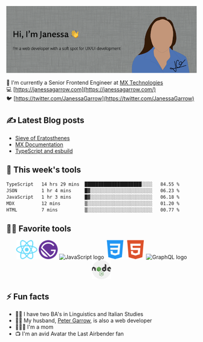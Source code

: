 ![Hi, I'm Janessa! I'm a web developer with a soft spot for UX/UI development](./images/github-readme-banner.png)

🚀 I'm currently a Senior Frontend Engineer at [MX Technologies](https://www.mx.com/)<br/>
💻 [https://janessagarrow.com](https://janessagarrow.com/)<br/>
🐦 [https://twitter.com/JanessaGarrow](https://twitter.com/JanessaGarrow)

## ✍️ Latest Blog posts 
<!-- BLOG-POST-LIST:START -->
- [Sieve of Eratosthenes](https://janessagarrow.com/blog/sieve-of-eratosthenes/)
- [MX Documentation](https://janessagarrow.com/portfolio/mx-docs/)
- [TypeScript and esbuild](https://janessagarrow.com/blog/typescript-and-esbuild/)
<!-- BLOG-POST-LIST:END -->

## 🔨 This week's tools
<!--START_SECTION:waka-->

```txt
TypeScript   14 hrs 29 mins  █████████████████████░░░░   84.55 %
JSON         1 hr 4 mins     █▓░░░░░░░░░░░░░░░░░░░░░░░   06.23 %
JavaScript   1 hr 3 mins     █▓░░░░░░░░░░░░░░░░░░░░░░░   06.18 %
MDX          12 mins         ▒░░░░░░░░░░░░░░░░░░░░░░░░   01.20 %
HTML         7 mins          ▒░░░░░░░░░░░░░░░░░░░░░░░░   00.77 %
```

<!--END_SECTION:waka-->

## 👩‍💻 Favorite tools

<div align="center">
<img height="50px" src="./images/react-atom.svg" alt="ReactJS logo"/> <img height="50px" src="./images/Gatsby_Monogram.svg" alt="GatsbyJS logo"/> <img height="50px" src="https://upload.wikimedia.org/wikipedia/commons/thumb/6/6a/JavaScript-logo.png/480px-JavaScript-logo.png" alt="JavaScript logo"/> <img height="50px" src="/images/css-3.svg" alt="CSS3 logo"/>
<img height="50px" src="./images/html5.svg" alt="HTML5 logo"/> <img height="50px" src="https://graphql.org/img/logo.svg" alt="GraphQL logo"/> <img height="50px" src="./images/nodejs.svg" alt="NodeJS logo"/>
</div>

## ⚡ Fun facts
- 👩‍🎓 I have two BA's in Linguistics and Italian Studies
- 👨‍💻 My husband, [Peter Garrow](https://petergarrow.com/), is also a web developer
- 👨‍👩‍👧 I'm a mom 
- 📺 I'm an avid Avatar the Last Airbender fan
